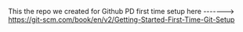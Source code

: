 This the repo we created for Github PD
first time setup here -------> https://git-scm.com/book/en/v2/Getting-Started-First-Time-Git-Setup
